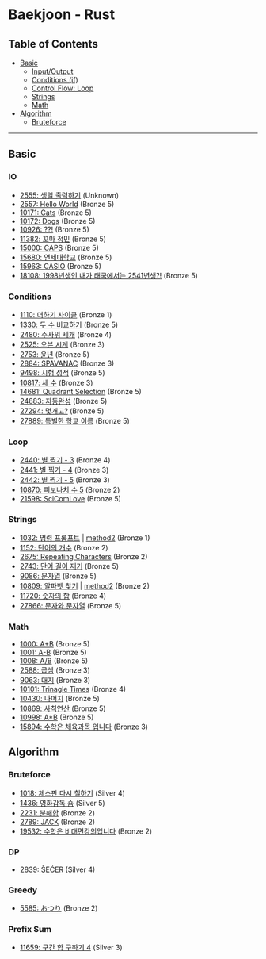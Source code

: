 # Baekjoon - Rust 

## Table of Contents
- [Basic](#basic)
  + [Input/Output](#io)
  + [Conditions (if)](#condition)
  + [Control Flow: Loop](#loop)
  + [Strings](#strings)
  + [Math](#math)
- [Algorithm](#algorithm)
  + [Bruteforce](#bruteforce)

---

## Basic
### IO
- [2555: 생일 출력하기](./problems/bronze/2555.rs) (Unknown)
- [2557: Hello World](./problems/bronze/2557.rs) (Bronze 5)
- [10171: Cats](./problems/bronze/10171.rs) (Bronze 5)
- [10172: Dogs](./problems/bronze/10172.rs) (Bronze 5)
- [10926: ??!](./problems/bronze/10926.rs) (Bronze 5)
- [11382: 꼬마 정민](./problems/bronze/11382.rs) (Bronze 5)
- [15000: CAPS](./problems/bronze/15000.rs) (Bronze 5)
- [15680: 연세대학교](./problems/bronze/15680.rs) (Bronze 5)
- [15963: CASIO](./problems/bronze/15963.rs) (Bronze 5)
- [18108: 1998년생인 내가 태국에서는 2541년생?!](./problems/bronze/18108.rs) (Bronze 5)

### Conditions <a id="condition"></a>
- [1110: 더하기 사이클](./problems/bronze/1110.rs) (Bronze 1)
- [1330: 두 수 비교하기](./problems/bronze/1330.rs) (Bronze 5)
- [2480: 주사위 세개](./problems/bronze/2480.rs) (Bronze 4)
- [2525: 오븐 시계](./problems/bronze/2525.rs) (Bronze 3)
- [2753: 윤년](./problems/bronze/2753.rs) (Bronze 5)
- [2884: SPAVANAC](./problems/bronze/2884.rs) (Bronze 3)
- [9498: 시험 성적](./problems/bronze/9498.rs) (Bronze 5)
- [10817: 세 수](./problems/bronze/10817.rs) (Bronze 3)
- [14681: Quadrant Selection](./problems/bronze/14681.rs) (Bronze 5)
- [24883: 자동완성](./problems/bronze/24883.rs) (Bronze 5)
- [27294: 몇개고?](./problems/bronze/27294.rs) (Bronze 5)
- [27889: 특별한 학교 이름](./problems/bronze/27889.rs) (Bronze 5)

### Loop
- [2440: 별 찍기 - 3](./problems/bronze/2440.rs) (Bronze 4)
- [2441: 별 찍기 - 4](./problems/bronze/2441.rs) (Bronze 3)
- [2442: 별 찍기 - 5](./problems/bronze/2442.rs) (Bronze 3)
- [10870: 피보나치 수 5](./problems/bronze/2440.rs) (Bronze 2)
- [21598: SciComLove](./problems/bronze/21598.rs) (Bronze 5)

### Strings
- [1032: 명령 프롬프트](./problems/bronze/1032.rs) | [method2](./problems/bronze/1032-2.rs) (Bronze 1)
- [1152: 단어의 개수](./problems/bronze/1152.rs) (Bronze 2)
- [2675: Repeating Characters](./problems/bronze/2675.rs) (Bronze 2)
- [2743: 단어 길이 재기](./problems/bronze/2743.rs) (Bronze 5)
- [9086: 문자열](./problems/bronze/9086.rs) (Bronze 5)
- [10809: 알파벳 찾기](./problems/bronze/10809.rs) | [method2](./problems/bronze/10809-2.rs) (Bronze 2)
- [11720: 숫자의 합](./problems/bronze/11720.rs) (Bronze 4)
- [27866: 문자와 문자열](./problems/bronze/27866.rs) (Bronze 5)

### Math
- [1000: A+B](./problems/bronze/1000.rs) (Bronze 5)
- [1001: A-B](./problems/bronze/1001.rs) (Bronze 5)
- [1008: A/B](./problems/bronze/1008.rs) (Bronze 5)
- [2588: 곱셈](./problems/bronze/2588.rs) (Bronze 3)
- [9063: 대지](./problems/bronze/9063.rs) (Bronze 3)
- [10101: Trinagle Times](./problems/bronze/10101.rs) (Bronze 4)
- [10430: 나머지](./problems/bronze/10430.rs) (Bronze 5)
- [10869: 사칙연산](./problems/bronze/10869.rs) (Bronze 5)
- [10998: A*B](./problems/bronze/10998.rs) (Bronze 5)
- [15894: 수학은 체육과목 입니다](./problems/bronze/15894.rs) (Bronze 3)

## Algorithm

### Bruteforce
- [1018: 체스판 다시 칠하기](./problems/silver/1018.rs) (Silver 4)
- [1436: 영화감독 숌](./problems/silver/1436.rs) (Silver 5)
- [2231: 분해합](./problems/bronze/2231.rs) (Bronze 2)
- [2789: JACK](./problems/bronze/2798.rs) (Bronze 2)
- [19532: 수학은 비대면강의입니다](./problems/bronze/19532.rs) (Bronze 2)

### DP
- [2839: ŠEĆER](./problems/silver/2839.rs) (Silver 4)

### Greedy
- [5585: おつり](./problems/bronze/5585.rs) (Bronze 2)

### Prefix Sum
- [11659: 구간 합 구하기 4](./problems/Silver/11659.rs) (Silver 3)
